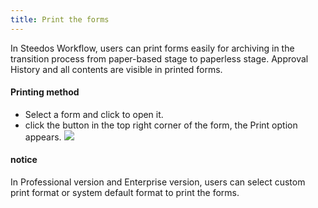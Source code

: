 ```yaml
---
title: Print the forms
---
```


In Steedos Workflow, users can print forms easily for archiving in the transition process from paper-based stage to paperless stage. Approval History and all contents are visible in printed forms. 

#### Printing method
- Select a form and click to open it. 
- click the button in the top right corner of the form, the Print option appears.
![](/assets/us/workflow/print.png)

#### notice
In Professional version and Enterprise version, users can select custom print format or system default format to print the forms.

